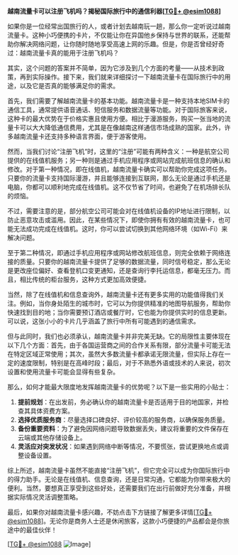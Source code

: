 **越南流量卡可以注册飞机吗？揭秘国际旅行中的通信利器[[TG💪+ @esim1088](https://t.me/s/esim1088)]**

如果你是一位经常出国旅行的人，或者计划去越南玩一趟，那么你一定听说过越南流量卡。这种小巧便携的卡片，不仅能让你在异国他乡保持与世界的联系，还能帮助你解决网络问题，让你随时随地享受高速上网的乐趣。但是，你是否曾经好奇过：越南流量卡真的能用于注册飞机吗？

其实，这个问题的答案并不简单，因为它涉及到几个方面的考量——从技术到政策，再到实际操作。接下来，我们就来详细探讨一下越南流量卡在国际旅行中的用途，以及它是否真的能够满足你的需求。

首先，我们需要了解越南流量卡的基本功能。越南流量卡是一种支持本地SIM卡的通信工具，通常提供语音通话、短信服务和数据流量等功能。对于国际旅客来说，这种卡的最大优势在于价格实惠且使用方便。相比于漫游服务，购买一张当地的流量卡可以大大降低通信费用，尤其是在像越南这样通信市场成熟的国家。此外，许多越南流量卡还支持多种语言界面，便于游客使用。

然而，当我们讨论“注册飞机”时，这里的“注册”可能有两种含义：一种是航空公司提供的在线值机服务；另一种则是通过手机应用程序或网站完成航班信息的确认和修改。对于第一种情况，即在线值机，越南流量卡确实可以帮助你完成这项任务。只要你的流量卡支持国际漫游，并且能够连接到互联网，那么无论是通过手机还是电脑，你都可以顺利地完成在线值机。这不仅节省了时间，也避免了在机场排长队的烦恼。

不过，需要注意的是，部分航空公司可能会对在线值机设备的IP地址进行限制，以防止恶意攻击或滥用。因此，在某些情况下，即使你拥有有效的越南流量卡，也可能无法成功完成在线值机。这时，你可以尝试切换到其他网络环境（如Wi-Fi）来解决问题。

至于第二种情况，即通过手机应用程序或网站修改航班信息，则完全依赖于网络连接的质量。只要你的越南流量卡提供了足够的数据流量，同时信号稳定，那么无论是更改座位偏好、查看登机口变更通知，还是查询行李托运信息，都毫无压力。而且，相比传统的柜台服务，这种方式更加高效便捷。

当然，除了在线值机和信息查询外，越南流量卡还有更多实用的功能值得我们关注。例如，当你身处陌生的城市时，它可以为你提供精准的地图导航服务，帮助你快速找到目的地；当你需要预订酒店或餐厅时，它也能为你提供实时的信息更新。可以说，这张小小的卡片几乎涵盖了旅行中所有可能遇到的通信需求。

但与此同时，我们也必须承认，越南流量卡并非完美无缺。它的局限性主要体现在以下几个方面：首先，由于各国运营商之间的合作关系有限，部分流量卡可能无法在特定区域正常使用；其次，虽然大多数流量卡都承诺无限流量，但实际上存在一定的速度限制，特别是在高峰时段；最后，对于不熟悉外语或技术的人来说，初次设置和使用流量卡可能会显得有些复杂。

那么，如何才能最大限度地发挥越南流量卡的优势呢？以下是一些实用的小贴士：

1. **提前规划**：在出发前，务必确认你的越南流量卡是否适用于目的地国家，并检查其具体资费方案。
2. **选择优质服务商**：尽量选择口碑良好、评价较高的服务商，以确保服务质量。
3. **备份重要资料**：为了避免因网络问题导致数据丢失，建议将重要的文件保存在云端或其他存储设备上。
4. **灵活应对突发状况**：如果遇到网络中断等情况，不要慌张，尝试更换地点或调整设备设置。

综上所述，越南流量卡虽然不能直接“注册飞机”，但它完全可以成为你国际旅行中的得力助手。无论是在线值机、信息查询，还是日常沟通，它都能为你带来极大的便利。当然，要想真正享受到这些好处，还需要我们在出行前做好充分准备，并根据实际情况灵活调整策略。

最后，如果你对越南流量卡感兴趣，不妨点击下方链接了解更多详情[[TG💪+ @esim1088](https://t.me/s/esim1088)]。无论你是商务人士还是休闲旅客，这款小巧便捷的产品都会是你旅途中的最佳伙伴！

[[TG💪+ @esim1088](https://t.me/s/esim1088) ![Image](https://i.postimg.cc/4NQfJmqS/Snipaste-2025-05-13-00-14-12.png)]